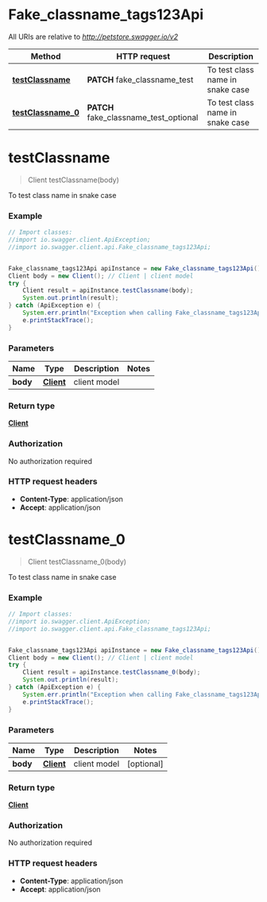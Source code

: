 # Fake_classname_tags123Api

All URIs are relative to *http://petstore.swagger.io/v2*

Method | HTTP request | Description
------------- | ------------- | -------------
[**testClassname**](Fake_classname_tags123Api.md#testClassname) | **PATCH** fake_classname_test | To test class name in snake case
[**testClassname_0**](Fake_classname_tags123Api.md#testClassname_0) | **PATCH** fake_classname_test_optional | To test class name in snake case


<a name="testClassname"></a>
# **testClassname**
> Client testClassname(body)

To test class name in snake case

### Example
```java
// Import classes:
//import io.swagger.client.ApiException;
//import io.swagger.client.api.Fake_classname_tags123Api;


Fake_classname_tags123Api apiInstance = new Fake_classname_tags123Api();
Client body = new Client(); // Client | client model
try {
    Client result = apiInstance.testClassname(body);
    System.out.println(result);
} catch (ApiException e) {
    System.err.println("Exception when calling Fake_classname_tags123Api#testClassname");
    e.printStackTrace();
}
```

### Parameters

Name | Type | Description  | Notes
------------- | ------------- | ------------- | -------------
 **body** | [**Client**](Client.md)| client model |

### Return type

[**Client**](Client.md)

### Authorization

No authorization required

### HTTP request headers

 - **Content-Type**: application/json
 - **Accept**: application/json

<a name="testClassname_0"></a>
# **testClassname_0**
> Client testClassname_0(body)

To test class name in snake case

### Example
```java
// Import classes:
//import io.swagger.client.ApiException;
//import io.swagger.client.api.Fake_classname_tags123Api;


Fake_classname_tags123Api apiInstance = new Fake_classname_tags123Api();
Client body = new Client(); // Client | client model
try {
    Client result = apiInstance.testClassname_0(body);
    System.out.println(result);
} catch (ApiException e) {
    System.err.println("Exception when calling Fake_classname_tags123Api#testClassname_0");
    e.printStackTrace();
}
```

### Parameters

Name | Type | Description  | Notes
------------- | ------------- | ------------- | -------------
 **body** | [**Client**](Client.md)| client model | [optional]

### Return type

[**Client**](Client.md)

### Authorization

No authorization required

### HTTP request headers

 - **Content-Type**: application/json
 - **Accept**: application/json

